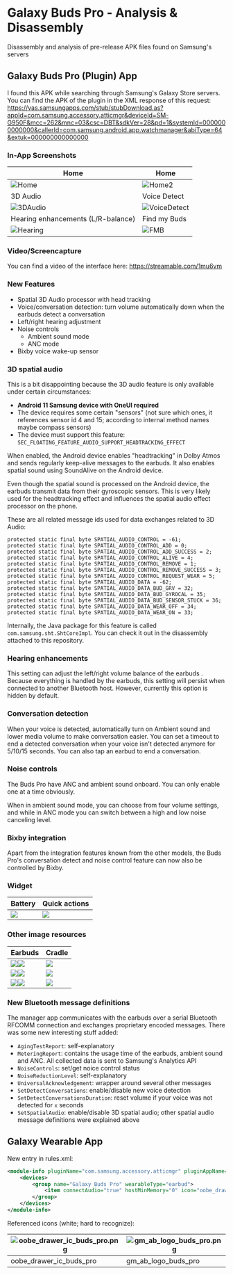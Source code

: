 # Galaxy Buds Pro - Analysis & Disassembly

Disassembly and analysis of pre-release APK files found on Samsung's servers

## Galaxy Buds Pro (Plugin) App

I found this APK while searching through Samsung's Galaxy Store servers. You can find the APK of the plugin in the XML response of this request: https://vas.samsungapps.com/stub/stubDownload.as?appId=com.samsung.accessory.atticmgr&deviceId=SM-G950F&mcc=262&mnc=03&csc=DBT&sdkVer=28&pd=1&systemId=0000000000000&callerId=com.samsung.android.app.watchmanager&abiType=64&extuk=000000000000000

### In-App Screenshots

| Home                                | Home                                        |
| ----------------------------------- | ------------------------------------------- |
| ![Home](screenshots/Home.png)       | ![Home2](screenshots/Home2.png)             |
| 3D Audio                            | Voice Detect                                |
| ![3DAudio](screenshots/3DAudio.png) | ![VoiceDetect](screenshots/VoiceDetect.png) |
| Hearing enhancements (L/R-balance)  | Find my Buds                                |
| ![Hearing](screenshots/Hearing.png) | ![FMB](screenshots/FMB.png)                 |

### Video/Screencapture

You can find a video of the interface here: https://streamable.com/1mu6vm

### New Features

* Spatial 3D Audio processor with head tracking
* Voice/conversation detection: turn volume automatically down when the earbuds detect a conversation
* Left/right hearing adjustment
* Noise controls
  * Ambient sound mode
  * ANC mode
* Bixby voice wake-up sensor

### 3D spatial audio

This is a bit disappointing because the 3D audio feature is only available under certain circumstances:

* **Android 11 Samsung device with OneUI required**
* The device requires some certain "sensors" (not sure which ones, it references sensor id 4 and 15; according to internal method names maybe compass sensors)
* The device must support this feature: `SEC_FLOATING_FEATURE_AUDIO_SUPPORT_HEADTRACKING_EFFECT`

When enabled, the Android device enables "headtracking" in Dolby Atmos and sends regularly keep-alive messages to the earbuds. It also enables spatial sound using SoundAlive on the Android device. 

Even though the spatial sound is processed on the Android device, the earbuds transmit data from their gyroscopic sensors. This is very likely used for the headtracking effect and influences the spatial audio effect processor on the phone.

These are all related message ids used for data exchanges related to 3D Audio:

```
protected static final byte SPATIAL_AUDIO_CONTROL = -61;
protected static final byte SPATIAL_AUDIO_CONTROL_ADD = 0;
protected static final byte SPATIAL_AUDIO_CONTROL_ADD_SUCCESS = 2;
protected static final byte SPATIAL_AUDIO_CONTROL_ALIVE = 4;
protected static final byte SPATIAL_AUDIO_CONTROL_REMOVE = 1;
protected static final byte SPATIAL_AUDIO_CONTROL_REMOVE_SUCCESS = 3;
protected static final byte SPATIAL_AUDIO_CONTROL_REQUEST_WEAR = 5;
protected static final byte SPATIAL_AUDIO_DATA = -62;
protected static final byte SPATIAL_AUDIO_DATA_BUD_GRV = 32;
protected static final byte SPATIAL_AUDIO_DATA_BUD_GYROCAL = 35;
protected static final byte SPATIAL_AUDIO_DATA_BUD_SENSOR_STUCK = 36;
protected static final byte SPATIAL_AUDIO_DATA_WEAR_OFF = 34;
protected static final byte SPATIAL_AUDIO_DATA_WEAR_ON = 33;
```

Internally, the Java package for this feature is called `com.samsung.sht.ShtCoreImpl`. You can check it out in the disassembly attached to this repository.

### Hearing enhancements

This setting can adjust the left/right volume balance of the earbuds . Because everything is handled by the earbuds, this setting will persist when connected to another Bluetooth host. However, currently this option is hidden by default.

### Conversation detection

When your voice is detected, automatically turn on Ambient sound and lower media volume to make conversation easier. You can set a timeout to end a detected conversation when your voice isn\'t detected anymore for 5/10/15 seconds. You can also tap an earbud to end a conversation.

### Noise controls

The Buds Pro have ANC and ambient sound onboard. You can only enable one at a time obviously.

When in ambient sound mode, you can choose from four volume settings, and while in ANC mode you can switch between a high and low noise canceling level.

### Bixby integration

Apart from the integration features known from the other models, the Buds Pro's conversation detect and noise control feature can now also be controlled by Bixby.

### Widget

| Battery                                                      | Quick actions                                                |
| ------------------------------------------------------------ | ------------------------------------------------------------ |
| ![](com.samsung.accessory.atticmgr\resources\res\drawable-ko-xxhdpi\widget_preview_battery.png) | ![](com.samsung.accessory.atticmgr\resources\res\drawable-ko-xxhdpi\widget_preview_master.png) |

### Other image resources

| Earbuds                                                      | Cradle                                                       |
| ------------------------------------------------------------ | ------------------------------------------------------------ |
| ![](com.samsung.accessory.atticmgr\resources\res\drawable-xxhdpi\gw_buds_kv_left_violet.png)![](com.samsung.accessory.atticmgr\resources\res\drawable-xxhdpi\gw_buds_kv_right_violet.png) | ![](com.samsung.accessory.atticmgr\resources\res\drawable-xxhdpi\gw_buds_kv_cradle_violet.png) |
| ![](com.samsung.accessory.atticmgr\resources\res\drawable-xxhdpi\gw_buds_kv_left_silver.png)![](com.samsung.accessory.atticmgr\resources\res\drawable-xxhdpi\gw_buds_kv_right_silver.png) | ![](com.samsung.accessory.atticmgr\resources\res\drawable-xxhdpi\gw_buds_kv_cradle_silver.png) |
| ![](com.samsung.accessory.atticmgr\resources\res\drawable-xxhdpi\gw_buds_kv_left_black.png)![](com.samsung.accessory.atticmgr\resources\res\drawable-xxhdpi\gw_buds_kv_right_black.png) | ![](com.samsung.accessory.atticmgr\resources\res\drawable-xxhdpi\gw_buds_kv_cradle_black.png) |

### New Bluetooth message definitions

The manager app communicates with the earbuds over a serial Bluetooth RFCOMM connection and exchanges proprietary encoded messages. There was some new interesting stuff added:

* `AgingTestReport`: self-explanatory
* `MeteringReport`: contains the usage time of the earbuds, ambient sound and ANC. All collected data is sent to Samsung's Analytics API
* `NoiseControls`: set/get noice control status
* `NoiseReductionLevel`: self-explanatory
* `UniversalAcknowledgement`: wrapper around several other messages
* `SetDetectConversations`: enable/disable new voice detection 
* `SetDetectConversationsDuration`: reset volume if your voice was not detected for `x` seconds  
* `SetSpatialAudio`: enable/disable 3D spatial audio; other spatial audio message definitions were explained above 

## Galaxy Wearable App

New entry in rules.xml:
```xml
<module-info pluginName="com.samsung.accessory.atticmgr" pluginAppName="Galaxy Buds Pro">
    <devices>
        <group name="Galaxy Buds Pro" wearableType="earbud">
            <item connectAudio="true" hostMinMemory="0" icon="oobe_drawer_ic_buds_pro" supportMultiConnection="true" supportNonSamsung="true" supportTablet="true" switchGearTitleIcon="gm_ab_logo_buds_pro">Galaxy Buds Pro</item>
        </group>
    </devices>
</module-info>
```

Referenced icons (white; hard to recognize):

| ![oobe_drawer_ic_buds_pro.png](com.samsung.app.watchmanager/resources/res/drawable-xhdpi/oobe_drawer_ic_buds_pro.png) | ![gm_ab_logo_buds_pro.png](com.samsung.app.watchmanager/resources/res/drawable-xxhdpi/gm_ab_logo_buds_pro.png) |
| ------------------------------------------------------------ | ------------------------------------------------------------ |
| oobe_drawer_ic_buds_pro                                      | gm_ab_logo_buds_pro                                          |



